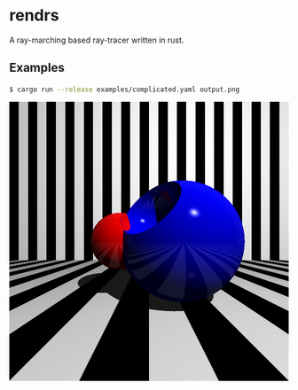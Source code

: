 # rendrs

A ray-marching based ray-tracer written in rust.

## Examples

```sh
$ cargo run --release examples/complicated.yaml output.png
```

![](examples/spheres.png)
